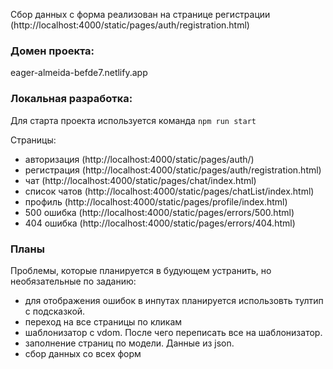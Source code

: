 Сбор данных с форма реализован на странице регистрации (http://localhost:4000/static/pages/auth/registration.html)

### Домен проекта:

eager-almeida-befde7.netlify.app


### Локальная разработка:

Для старта проекта используется команда  `npm run start`

Страницы:

- авторизация (http://localhost:4000/static/pages/auth/)
- регистрация (http://localhost:4000/static/pages/auth/registration.html)
- чат (http://localhost:4000/static/pages/chat/index.html)
- список чатов (http://localhost:4000/static/pages/chatList/index.html)
- профиль (http://localhost:4000/static/pages/profile/index.html)
- 500 ошибка (http://localhost:4000/static/pages/errors/500.html)
- 404 ошибка (http://localhost:4000/static/pages/errors/404.html)

### Планы

Проблемы, которые планируется в будующем устранить, но необязательные по заданию:

- для отображения ошибок в инпутах планируется использовть тултип с подсказкой. 
- переход на все страницы по кликам
- шаблонизатор с vdom. После чего переписать все на шаблонизатор.
- заполнение страниц по модели. Данные из json. 
- сбор данных со всех форм
